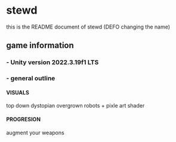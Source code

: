 # stewd
this is the README document of stewd (DEFO changing the name)
## game information


### - Unity version 2022.3.19f1 LTS

### - general outline

#### VISUALS
top down dystopian overgrown robots + pixle art shader

#### PROGRESION
augment your weapons
